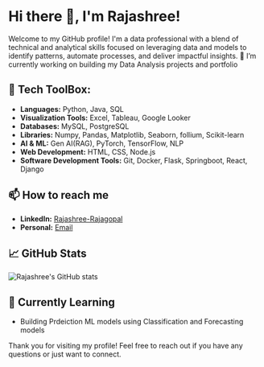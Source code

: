 <!--
**
- 🌱 I’m currently learning ...
- 👯 I’m looking to collaborate on ...
- 🤔 I’m looking for help with ...
- 💬 Ask me about ...
- 😄 Pronouns: ...
- ⚡ Fun fact: ...

## 💬 Ask Me About

- <Topics you are knowledgeable in and are willing to help others with>

## 🎯 Goals for 2025

- <Your goals for the year, e.g., contribute to open-source projects, build a new app, etc.>
## 📚 Projects

Here are a few projects I've worked on:

### Project 1: <Project Name>
- **Description:** A brief description of what the project does.
- **Technologies used:** List of technologies used in the project.
- **Repository:** [Link to the repository](<repository link>)

## Education:


## 🏅 Achievements

- **Certification:** Name of the certification with a brief description.
- **Award:** Name of the award with a brief description.
-->
# Hi there 👋, I'm Rajashree!

Welcome to my GitHub profile! I'm a data professional with a blend of technical and analytical skills focused on leveraging data and models to identify patterns, automate processes, and deliver impactful insights.
🔭 I’m currently working on building my Data Analysis projects and portfolio

## 🧰 Tech ToolBox:

- **Languages:** Python, Java, SQL
- **Visualization Tools:** Excel, Tableau, Google Looker
- **Databases:** MySQL, PostgreSQL
- **Libraries:** Numpy, Pandas, Matplotlib, Seaborn, follium, Scikit-learn
- **AI & ML:** Gen AI(RAG), PyTorch, TensorFlow, NLP
- **Web Development:** HTML, CSS, Node.js
- **Software Development Tools:** Git, Docker, Flask, Springboot, React, Django
  
##  📫 How to reach me

- **LinkedIn:** [Rajashree-Rajagopal](<https://www.linkedin.com/in/rajashree-rajagopal-515034333/>)
- **Personal:** [Email](<rajashreegopal23@gmail.com>)

## 📈 GitHub Stats

![Rajashree's GitHub stats](https://github-readme-stats.vercel.app/api?username=Rajashree-Rajagopal&show_icons=true&theme=radical)


## 🌱 Currently Learning

- Building Prdeiction ML models using Classification and Forecasting models

Thank you for visiting my profile! Feel free to reach out if you have any questions or just want to connect.
